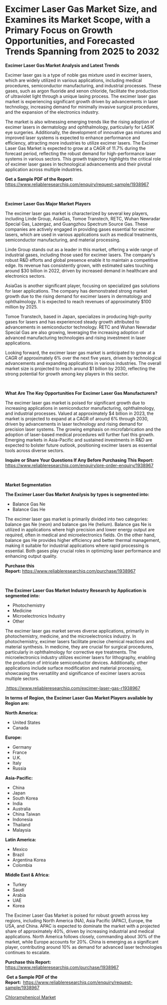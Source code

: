 <p><h1>Excimer Laser Gas Market Size, and Examines its Market Scope, with a Primary Focus on Growth Opportunities, and Forecasted Trends Spanning from 2025 to 2032</h1></p><p><strong>Excimer Laser Gas Market Analysis and Latest Trends</strong></p>
<p><p>Excimer laser gas is a type of noble gas mixture used in excimer lasers, which are widely utilized in various applications, including medical procedures, semiconductor manufacturing, and industrial processes. These gases, such as argon fluoride and xenon chloride, facilitate the production of ultraviolet light through a unique lasing process. The excimer laser gas market is experiencing significant growth driven by advancements in laser technology, increasing demand for minimally invasive surgical procedures, and the expansion of the electronics industry.</p><p>The market is also witnessing emerging trends like the rising adoption of excimer lasers in dermatology and ophthalmology, particularly for LASIK eye surgeries. Additionally, the development of innovative gas mixtures and improved laser systems is expected to enhance performance and efficiency, attracting more industries to utilize excimer lasers. The Excimer Laser Gas Market is expected to grow at a CAGR of 11.7% during the forecast period, reflecting the robust demand for high-performance laser systems in various sectors. This growth trajectory highlights the critical role of excimer laser gases in technological advancements and their pivotal application across multiple industries.</p></p>
<p><strong>Get a Sample PDF of the Report:&nbsp;</strong> <a href="https://www.reliableresearchiq.com/enquiry/request-sample/1938967?utm_campaign=2853&utm_medium=2&utm_source=Github&utm_content=ia&utm_term=02042025&utm_id=excimer-laser-gas">https://www.reliableresearchiq.com/enquiry/request-sample/1938967</a></p>
<p>&nbsp;</p>
<p><strong>Excimer Laser Gas Major Market Players</strong></p>
<p><p>The excimer laser gas market is characterized by several key players, including Linde Group, AsiaGas, Tomoe Transtech, RETC, Wuhan Newradar Special Gas, Lazergaz, and Guangzhou Spectrum Source Gas. These companies are actively engaged in providing gases essential for excimer lasers, which are used in various applications such as medical treatments, semiconductor manufacturing, and material processing.</p><p>Linde Group stands out as a leader in this market, offering a wide range of industrial gases, including those used for excimer lasers. The company's robust R&D efforts and global presence enable it to maintain a competitive edge. Its revenue has consistently grown, with estimated sales touching around $30 billion in 2022, driven by increased demand in healthcare and electronics sectors.</p><p>AsiaGas is another significant player, focusing on specialized gas solutions for laser applications. The company has demonstrated strong market growth due to the rising demand for excimer lasers in dermatology and ophthalmology. It is expected to reach revenues of approximately $100 million by 2025.</p><p>Tomoe Transtech, based in Japan, specializes in producing high-purity gases for lasers and has experienced steady growth attributed to advancements in semiconductor technology. RETC and Wuhan Newradar Special Gas are also growing, leveraging the increasing adoption of advanced manufacturing technologies and rising investment in laser applications.</p><p>Looking forward, the excimer laser gas market is anticipated to grow at a CAGR of approximately 6% over the next five years, driven by technological advancements and expanding applications in various industries. The overall market size is projected to reach around $1 billion by 2030, reflecting the strong potential for growth among key players in this sector.</p></p>
<p>&nbsp;</p>
<p><strong>What Are The Key Opportunities For Excimer Laser Gas Manufacturers?</strong></p>
<p><p>The excimer laser gas market is poised for significant growth due to increasing applications in semiconductor manufacturing, ophthalmology, and industrial processes. Valued at approximately $4 billion in 2023, the market is projected to expand at a CAGR of around 6% through 2030, driven by advancements in laser technology and rising demand for precision laser systems. The growing emphasis on microfabrication and the adoption of laser-based medical procedures will further fuel this growth. Emerging markets in Asia-Pacific and sustained investments in R&D are expected to bolster future outlook, positioning excimer lasers as essential tools across diverse sectors.</p></p>
<p><strong>Inquire or Share Your Questions If Any Before Purchasing This Report:</strong> <a href="https://www.reliableresearchiq.com/enquiry/pre-order-enquiry/1938967?utm_campaign=2853&utm_medium=2&utm_source=Github&utm_content=ia&utm_term=02042025&utm_id=excimer-laser-gas">https://www.reliableresearchiq.com/enquiry/pre-order-enquiry/1938967</a></p>
<p>&nbsp;</p>
<p><strong>Market Segmentation</strong></p>
<p><strong>The Excimer Laser Gas Market Analysis by types is segmented into:</strong></p>
<p><ul><li>Balance Gas Ne</li><li>Balance Gas He</li></ul></p>
<p><p>The excimer laser gas market is primarily divided into two categories: balance gas Ne (neon) and balance gas He (helium). Balance gas Ne is utilized in applications where high precision and lower energy output are required, often in medical and microelectronics fields. On the other hand, balance gas He provides higher efficiency and better thermal management, making it suitable for industrial applications where rapid processing is essential. Both gases play crucial roles in optimizing laser performance and enhancing output quality.</p></p>
<p><strong>Purchase this Report:&nbsp;</strong><a href="https://www.reliableresearchiq.com/purchase/1938967?utm_campaign=2853&utm_medium=2&utm_source=Github&utm_content=ia&utm_term=02042025&utm_id=excimer-laser-gas">https://www.reliableresearchiq.com/purchase/1938967</a></p>
<p>&nbsp;</p>
<p><strong>The Excimer Laser Gas Market Industry Research by Application is segmented into:</strong></p>
<p><ul><li>Photochemistry</li><li>Medicine</li><li>Microelectronics Industry</li><li>Other</li></ul></p>
<p><p>The excimer laser gas market serves diverse applications, primarily in photochemistry, medicine, and the microelectronics industry. In photochemistry, excimer lasers facilitate precise chemical reactions and material synthesis. In medicine, they are crucial for surgical procedures, particularly in ophthalmology for corrective eye treatments. The microelectronics industry utilizes excimer lasers for lithography, enabling the production of intricate semiconductor devices. Additionally, other applications include surface modification and material processing, showcasing the versatility and significance of excimer lasers across multiple sectors.</p></p>
<p><a href="https://www.reliableresearchiq.com/excimer-laser-gas-r1938967?utm_campaign=2853&utm_medium=2&utm_source=Github&utm_content=ia&utm_term=02042025&utm_id=excimer-laser-gas">&nbsp;https://www.reliableresearchiq.com/excimer-laser-gas-r1938967</a></p>
<p><strong>In terms of Region, the Excimer Laser Gas Market Players available by Region are:</strong></p>
<p>
    <p> <strong> North America: </strong>
        <ul>
            <li>United States</li>
            <li>Canada</li>
        </ul>
        </p> 
    <p> <strong> Europe: </strong>
        <ul>
            <li>Germany</li>
            <li>France</li>
            <li>U.K.</li>
            <li>Italy</li>
            <li>Russia</li>
        </ul>
        </p> 
    <p> <strong> Asia-Pacific: </strong>
        <ul>
            <li>China</li>
            <li>Japan</li>
            <li>South Korea</li>
            <li>India</li>
            <li>Australia</li>
            <li>China Taiwan</li>
            <li>Indonesia</li>
            <li>Thailand</li>
            <li>Malaysia</li>
        </ul>
        </p> 
    <p> <strong> Latin America: </strong>
        <ul>
            <li>Mexico</li>
            <li>Brazil</li>
            <li>Argentina Korea</li>
            <li>Colombia</li>
        </ul>
        </p> 
    <p> <strong> Middle East & Africa: </strong>
        <ul>
            <li>Turkey</li>
            <li>Saudi</li>
            <li>Arabia</li>
            <li>UAE</li>
            <li>Korea</li>
        </ul>
    </p>
    </p>
<p><p>The Excimer Laser Gas Market is poised for robust growth across key regions, including North America (NA), Asia Pacific (APAC), Europe, the USA, and China. APAC is expected to dominate the market with a projected share of approximately 40%, driven by increasing industrial and medical applications. North America follows closely, commanding about 30% of the market, while Europe accounts for 20%. China is emerging as a significant player, contributing around 10% as demand for advanced laser technologies continues to escalate.</p></p>
<p><strong>Purchase this Report: </strong><a href="https://www.reliableresearchiq.com/purchase/1938967?utm_campaign=2853&utm_medium=2&utm_source=Github&utm_content=ia&utm_term=02042025&utm_id=excimer-laser-gas">https://www.reliableresearchiq.com/purchase/1938967</a></p>
<p>&nbsp;<strong>Get a Sample PDF of the Report:&nbsp;&nbsp;</strong><a href="https://www.reliableresearchiq.com/enquiry/request-sample/1938967?utm_campaign=2853&utm_medium=2&utm_source=Github&utm_content=ia&utm_term=02042025&utm_id=excimer-laser-gas">https://www.reliableresearchiq.com/enquiry/request-sample/1938967</a></p>
<p><strong></strong></p>
<p><p><a href="https://github.com/saaindosya/Market-Research-Report-List-1/blob/main/chloramphenicol-market.md?utm_campaign=2853&utm_medium=2&utm_source=Github&utm_content=ia&utm_term=02042025&utm_id=excimer-laser-gas">Chloramphenicol Market</a></p></p>
